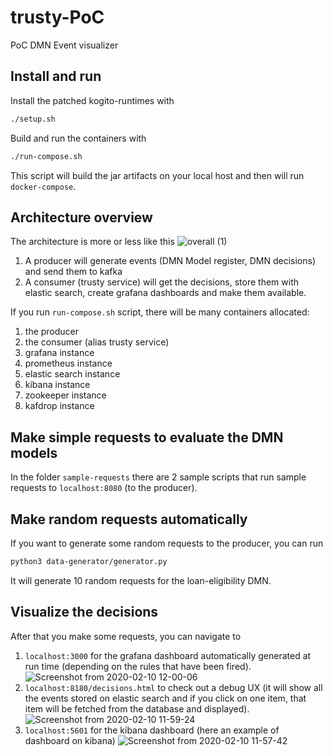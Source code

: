 # trusty-PoC
PoC DMN Event visualizer

## Install and run
Install the patched kogito-runtimes with 
```bash
./setup.sh
```

Build and run the containers with 
```bash
./run-compose.sh
```
This script will build the jar artifacts on your local host and then will run `docker-compose`. 

## Architecture overview
The architecture is more or less like this 
![overall (1)](https://user-images.githubusercontent.com/18282531/78021773-15e50880-7354-11ea-8bf3-b43494bb3bc6.png)

1) A producer will generate events (DMN Model register, DMN decisions) and send them to kafka
2) A consumer (trusty service) will get the decisions, store them with elastic search, create grafana dashboards and make them available.

If you run `run-compose.sh` script, there will be many containers allocated: 
1) the producer
2) the consumer (alias trusty service)
3) grafana instance
4) prometheus instance
6) elastic search instance
7) kibana instance 
8) zookeeper instance
9) kafdrop instance

## Make simple requests to evaluate the DMN models
In the folder `sample-requests` there are 2 sample scripts that run sample requests to `localhost:8080` (to the producer). 

## Make random requests automatically
If you want to generate some random requests to the producer, you can run 
```bash
python3 data-generator/generator.py
```
It will generate 10 random requests for the loan-eligibility DMN.

## Visualize the decisions
After that you make some requests, you can navigate to 
1) `localhost:3000` for the grafana dashboard automatically generated at run time (depending on the rules that have been fired). 
![Screenshot from 2020-02-10 12-00-06](https://user-images.githubusercontent.com/18282531/74144370-e68c0800-4bfc-11ea-9217-8c98f305bc2f.png)
2) `localhost:8180/decisions.html` to check out a debug UX (it will show all the events stored on elastic search and if you click on one item, that item will be fetched from the database and displayed).
![Screenshot from 2020-02-10 11-59-24](https://user-images.githubusercontent.com/18282531/74144316-cf4d1a80-4bfc-11ea-9228-26656667f464.png)
3) `localhost:5601` for the kibana dashboard (here an example of dashboard on kibana)
![Screenshot from 2020-02-10 11-57-42](https://user-images.githubusercontent.com/18282531/74144245-ac226b00-4bfc-11ea-9dc9-16de809b0e02.png)

